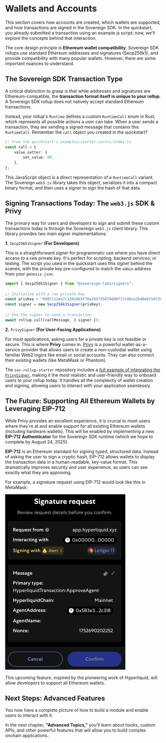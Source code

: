 # Wallets and Accounts

This section covers how accounts are created, which wallets are supported, and how transactions are signed in the Sovereign SDK. In the quickstart, you already submitted a transaction using an example js script; now, we'll explore the concepts behind that interaction.

The core design principle is **Ethereum wallet compatibility**. Sovereign SDK rollups use standard Ethereum addresses and signatures (Secp256k1), and provide compatibility with many popular wallets. However, there are some important nuances to understand.

## The Sovereign SDK Transaction Type

A critical distinction to grasp is that while addresses and signatures are Ethereum-compatible, the **transaction format itself is unique to your rollup**. A Sovereign SDK rollup does not natively accept standard Ethereum transactions.

Instead, your rollup's `Runtime` defines a custom `RuntimeCall` enum in Rust, which represents all possible actions a user can take. When a user sends a transaction, they are sending a signed message that contains this `RuntimeCall`. Remember the `call` object you created in the quickstart?

```ts
// From the quickstart's examples/starter-js/src/index.ts
const call = {
    value_setter: {
        set_value: 99,
    },
};
```

This JavaScript object is a direct representation of a `RuntimeCall` variant. The Sovereign `web3.js` library takes this object, serializes it into a compact binary format, and then uses a signer to sign the hash of that data.

## Signing Transactions Today: The `web3.js` SDK & Privy

The primary way for users and developers to sign and submit these custom transactions today is through the Sovereign `web3.js` client library. This library provides two main signer implementations:

**1.** `Secp256k1Signer` **(For Developers)**

This is a straightforward signer for programmatic use where you have direct access to a raw private key. It's perfect for scripting, backend services, or testing. The script you used in the quickstart uses this signer behind the scenes, with the private key pre-configured to match the `admin` address from your `genesis.json`.

```ts
import { Secp256k1Signer } from "@sovereign-labs/signers";

// Initialize with a raw private key
const privKey = "0d87c12ea7c12024b3f70a26d735874608f17c8bce2b48e6fe87389310191264";
const signer = new Secp256k1Signer(privKey);

// Use the signer to send a transaction
await rollup.call(callMessage, { signer });
```

**2.** `PrivySigner` **(For User-Facing Applications)**

For most applications, asking users for a private key is not feasible or secure. This is where **Privy** comes in. [Privy](https://www.privy.io/) is a powerful wallet-as-a-service provider that allows users to create a non-custodial wallet using familiar Web2 logins like email or social accounts. They can also connect their existing wallets (like MetaMask or Phantom).

The `sov-rollup-starter` repository includes a [full example of integrating the `PrivySigner`](https://github.com/Sovereign-Labs/sov-rollup-starter-wip/tree/main/examples/privy), making it the most realistic and user-friendly way to onboard users to your rollup today. It handles all the complexity of wallet creation and signing, allowing users to interact with your application seamlessly.

## The Future: Supporting All Ethereum Wallets by Leveraging EIP-712

While Privy provides an excellent experience, it is crucial to meet users where they're at and enable support for all existing Ethereum wallets (including hardware wallets). This will be enabled by implementing a new **EIP-712 Authenticator** for the Sovereign SDK runtime (which we hope to complete by August 24, 2025).

**EIP-712** is an Ethereum standard for signing typed, structured data. Instead of asking the user to sign a cryptic hash, EIP-712 allows wallets to display the transaction data in a human-readable, key-value format. This dramatically improves security and user experience, as users can see exactly what they are approving.

For example, a signature request using EIP-712 would look like this in MetaMask:

![A message signing request from Hyperliquid](/assets/message-signing.png)

This upcoming feature, inspired by the pioneering work of Hyperliquid, will allow developers to support all Ethereum wallets. 

## Next Steps: Advanced Features

You now have a complete picture of how to build a module and enable users to interact with it. 

In the next chapter, **"Advanced Topics,"** you'll learn about hooks, custom APIs, and other powerful features that will allow you to build complex onchain applications.